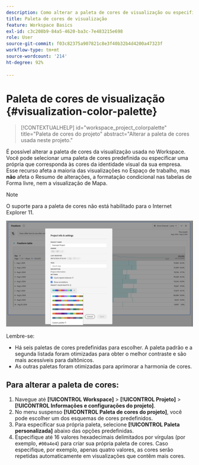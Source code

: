 ```yaml
---
description: Como alterar a paleta de cores de visualização ou especificar sua própria paleta de cores personalizada.
title: Paleta de cores de visualização
feature: Workspace Basics
exl-id: c3c208b9-84a5-4620-ba3c-7e483215e698
role: User
source-git-commit: f03c82375a907821c8e3f40b32b4d4200a47323f
workflow-type: tm+mt
source-wordcount: '214'
ht-degree: 92%

---
```


# Paleta de cores de visualização {#visualization-color-palette}

<!-- markdownlint-disable MD034 -->

>[!CONTEXTUALHELP]
>id="workspace_project_colorpalette"
>title="Paleta de cores do projeto"
>abstract="Alterar a paleta de cores usada neste projeto."

<!-- markdownlint-enable MD034 -->


É possível alterar a paleta de cores da visualização usada no Workspace. Você pode selecionar uma paleta de cores predefinida ou especificar uma própria que corresponda às cores da identidade visual da sua empresa. Esse recurso afeta a maioria das visualizações no Espaço de trabalho, mas **não** afeta o Resumo de alterações, a formatação condicional nas tabelas de Forma livre, nem a visualização de Mapa.

>[!NOTE]
>
>O suporte para a paleta de cores não está habilitado para o Internet Explorer 11.

![A janela Informações e configurações do projeto.](assets/color-palettes.png)

Lembre-se:

* Há seis paletas de cores predefinidas para escolher. A paleta padrão e a segunda listada foram otimizadas para obter o melhor contraste e são mais acessíveis para daltônicos.
* As outras paletas foram otimizadas para aprimorar a harmonia de cores.

## Para alterar a paleta de cores:

1. Navegue até **[!UICONTROL Workspace]** > **[!UICONTROL Projeto]** > **[!UICONTROL Informações e configurações do projeto]**.
1. No menu suspenso **[!UICONTROL Paleta de cores do projeto]**, você pode escolher um dos esquemas de cores predefinidos.
1. Para especificar sua própria paleta, selecione **[!UICONTROL Paleta personalizada]** abaixo das opções predefinidas.
1. Especifique até 16 valores hexadecimais delimitados por vírgulas (por exemplo, `#00a4e4`) para criar sua própria paleta de cores. Caso especifique, por exemplo, apenas quatro valores, as cores serão repetidas automaticamente em visualizações que contêm mais cores.
